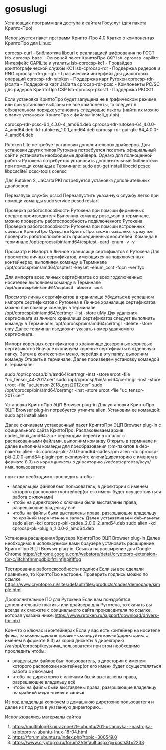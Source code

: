 # gosuslugi
Установщик программ для доступа к сайтам Госуслуг (для пакета Крипто-Про)

Используется пакет программ Крипто-Про 4.0
Кратко о компонентах  КриптоПро для Linux:

cprocsp-curl - Библиотека libcurl с реализацией шифрования по ГОСТ
lsb-cprocsp-base - Основной пакет КриптоПро CSP
lsb-cprocsp-capilite - Интерфейс CAPILite и утилиты
lsb-cprocsp-kc1 - Провайдер криптографической службы KC1
lsb-cprocsp-rdr - Поддержка ридеров и RNG
cprocsp-rdr-gui-gtk - Графический интерфейс для диалоговых операций
cprocsp-rdr-rutoken - Поддержка карт Рутокен
cprocsp-rdr-jacarta - Поддержка карт JaCarta
cprocsp-rdr-pcsc - Компоненты PC/SC для ридеров КриптоПро CSP
lsb-cprocsp-pkcs11 - Поддержка PKCS11

Если установка КриптоПро будет запущена не в графическом режиме или при установке выбраны не все компоненты, то следует в обязательном порядке установить следующие пакеты (найти их можно в папке установки КриптоПро с файлом install_gui.sh):

cprocsp-rdr-pcsc-64_4.0.0-4_amd64.deb
cprocsp-rdr-rutoken-64_4.0.0-4_amd64.deb
ifd-rutokens_1.0.1_amd64.deb
cprocsp-rdr-gui-gtk-64_4.0.0-4_amd64.deb


Rutoken Lite не требует установки дополнительных драйверов. Для установки других типов Рутокена потребуется посетить официальный сайт и установить необходимые драйвера.
Однако для полноценной работы Рутокена потребуется установить дополнительные библиотеки при помощи команды в Терминале:
sudo apt-get install libccid pcscd libpcsclite1 pcsc-tools opensc

Для Rutoken S, JaCarta PKI потребуется установка дополнительных драйверов.

Перезапуск службы pcscd
Перезапустить указанную службу легко при помощи команды
sudo service pcscd restart

Проверка работоспособности Рутокена при помощи фирменных средств производителя
Выполнив команду pcsc_scan в терминале, можно проверить работоспособность подключенного Рутокена.
Проверка работоспособности Рутокена при помощи встроенных средств КриптоПро
Средства КриптоПро также позволяют сразу же проверить работоспособность присоединенных носителей. Команда в терминале
/opt/cprocsp/bin/amd64/csptest -card -enum -v -v

Просмотр и Импорт в Личное хранилище сертификатов с Рутокена
Для просмотра личных сертификатов, имеющихся на подключенных контейнерах, выполняем команду в Терминале
/opt/cprocsp/bin/amd64/csptest -keyset -enum_cont -fqcn -verifyc

Для импорта всех личных сертификатов со всех подключенных носителей выполняем команду в Терминале
/opt/cprocsp/bin/amd64/csptestf -absorb -cert

Просмотр личных сертификатов в хранилище
Убедиться в успешном импорте сертификатов с Рутокена в Личное хранилище сертификатов можно при помощи команды в терминале
/opt/cprocsp/bin/amd64/certmgr -list -store uMy
Для удаления сертификата из личного хранилища сертификатов следует выполнить команду в Терминале:
/opt/cprocsp/bin/amd64/certmgr -delete -store umy
Далее терминал предложит указать номер удаляемого сертификата.

Импорт коренвых сертификатов в хранилище доверенных корневых сертификатов
Вначале скопируем кореные сертификаты в отдельную папку. Затем в контекстном меню, перейдя в эту папку, выполним команду Открыть в терминале. Далее произведем установку командой в Теримнале:

sudo /opt/cprocsp/bin/amd64/certmgr -inst -store uroot -file "uc_tensor_44-2017.cer"
sudo /opt/cprocsp/bin/amd64/certmgr -inst -store uroot -file "uc_tensor-2018_gost2012.cer"
sudo /opt/cprocsp/bin/amd64/certmgr -inst -store uroot -file "uc_tensor-2017.cer"

Установка КриптоПро ЭЦП Browser plug-in
Для установки КриптоПро ЭЦП Browser plug-in потребуется утилита alien. Установим ее командой:
sudo apt install alien

Далее скачиваем установочный пакет КриптоПро ЭЦП Browser plug-in с официального сайта КриптоПро.
Распаковываем архив cades_linux_amd64.zip и переходим перейти в каталог с распакованными файлами, выполним команду Открыть в терминале и далее выполним команды для преобразования rpm-пакетов в deb-пакеты:
alien -dc cprocsp-pki-2.0.0-amd64-cades.rpm
alien -dc cprocsp-pki-2.0.0-amd64-plugin.rpm
скопируйте ключи(директорию с именем в формате 8.3) из корня дискеты в директорию /var/opt/cprocsp/keys/имя_пользователя


при этом необходимо проследить чтобы:
- владельцем файлов был пользователь, в директории с именем которого расположен контейнер(от его имени будет осуществляться работа с ключами)
- чтобы на директорию с ключами были выставлены права, разрешаюшие владельцу всё
- чтобы на файлы были выставлены права, разершающие владельцу по крайней мере чтение и запись
Далее устанавливаем deb-пакеты:
sudo alien -kci cprocsp-pki-cades_2.0.0-2_amd64.deb
sudo alien -kci cprocsp-pki-plugin_2.0.0-2_amd64.deb

Установка расширения браузера КриптоПро ЭЦП Browser plug-in
Далее необходимо в используемом вами браузере установить расширение КриптоПро ЭЦП Browser plug-in. Cсылка на расширение для Google Chrome
https://chrome.google.com/webstore/detail/cryptopro-extension-for-c/iifchhfnnmpdbibifmljnfjhpififfog

Тестирование работоспособности подписи
Если вы все сделали правильно, то КриптоПро настроен. Проверить подпись можно по ссылке
https://www.cryptopro.ru/sites/default/files/products/cades/demopage/simple.html

Доополнительное ПО для Рутокена
Если вам понадобятся дополнительные плагины или драйвера для Рутокена, то скачать вы всегда их сможете с официального сайта производителя по ссылке, которая указана ниже:
https://www.rutoken.ru/support/download/drivers-for-nix/

Кое-что о ключах и контейнерах
Если у вас есть контейнер на носителе флэш, то можно сделать проще -
скопируйте ключи(директорию с именем в формате 8.3) из корня дискеты в директорию /var/opt/cprocsp/keys/имя_пользователя
при этом необходимо проследить чтобы:
- владельцем файлов был пользователь, в диретории с именем которого расположен контейнер(от его имени будет осуществляться работа с ключами)
- чтобы на директорию с ключами были выставлены права, разрешаюшие владельцу всё
- чтобы на файлы были выставлены права, разершающие владельцу по крайней мере чтение и запись

Из под владельца копируем в домашнюю диреторию пользователя и далее из под рута в указанную директорию...



Использовались материалы сайтов
1. https://multiblog67.ru/raznoe/29-ubuntu/201-ustanovka-i-nastrojka-kriptopro-v-ubuntu-linux-18-04.html
2. https://forum.ubuntu.ru/index.php?topic=300549.0
3. https://www.cryptopro.ru/forum2/default.aspx?g=posts&t=2233


